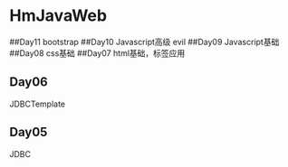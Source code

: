 # HmJavaWeb
##Day11
bootstrap
##Day10
Javascript高级  evil
##Day09
Javascript基础
##Day08
css基础
##Day07
html基础，标签应用
## Day06 
JDBCTemplate
## Day05
JDBC


